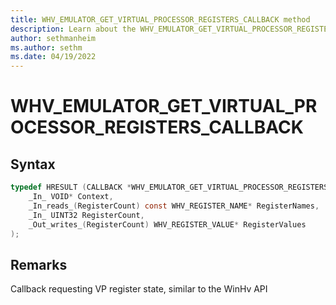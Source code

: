 ```yaml
---
title: WHV_EMULATOR_GET_VIRTUAL_PROCESSOR_REGISTERS_CALLBACK method
description: Learn about the WHV_EMULATOR_GET_VIRTUAL_PROCESSOR_REGISTERS_CALLBACK method. 
author: sethmanheim
ms.author: sethm
ms.date: 04/19/2022
---
```


# WHV_EMULATOR_GET_VIRTUAL_PROCESSOR_REGISTERS_CALLBACK


## Syntax

```c
typedef HRESULT (CALLBACK *WHV_EMULATOR_GET_VIRTUAL_PROCESSOR_REGISTERS_CALLBACK)(
    _In_ VOID* Context,
    _In_reads_(RegisterCount) const WHV_REGISTER_NAME* RegisterNames,
    _In_ UINT32 RegisterCount,
    _Out_writes_(RegisterCount) WHV_REGISTER_VALUE* RegisterValues
);
```

## Remarks
Callback requesting VP register state, similar to the WinHv API